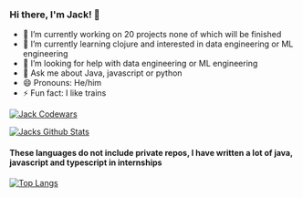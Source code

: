 ### Hi there, I'm Jack! 👋

- 🔭 I’m currently working on 20 projects none of which will be finished
- 🌱 I’m currently learning clojure and interested in data engineering or ML engineering
- 🤔 I’m looking for help with data engineering or ML engineering
- 💬 Ask me about Java, javascript or python
- 😄 Pronouns: He/him
- ⚡ Fun fact: I like trains

[![Jack Codewars](https://www.codewars.com/users/m9p909/badges/large "Codewars")](https://www.codewars.com/users/m9p909)

[![Jacks Github Stats](https://github-readme-stats.vercel.app/api?username=m9p909&count_private=true)](https://github.com/anuraghazra/github-readme-stats)

#### These languages do not include private repos, I have written a lot of java, javascript and typescript in internships
[![Top Langs](https://github-readme-stats.vercel.app/api/top-langs/?username=m9p909&exclude_repo=RoomMateNotificationSystem)](https://github.com/anuraghazra/github-readme-stats)

<!--
**m9p909/m9p909** is a ✨ _special_ ✨ repository because its `README.md` (this file) appears on your GitHub profile.

Here are some ideas to get you started:

- 🔭 I’m currently working on ...
- 🌱 I’m currently learning ...
- 👯 I’m looking to collaborate on ...
- 🤔 I’m looking for help with ...
- 💬 Ask me about ...
- 📫 How to reach me: ...
- 😄 Pronouns: ...
- ⚡ Fun fact: ...
-->
